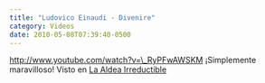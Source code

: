```yaml
---
title: "Ludovico Einaudi - Divenire"
category: Videos
date: 2010-05-08T07:39:40-0500
---
```


http://www.youtube.com/watch?v=\_RyPFwAWSKM ¡Simplemente maravilloso! Visto en [La Aldea Irreductible](http://aldea-irreductible.blogspot.com/2010/05/prestarle-ocho-minutos-ludovico-einaudi.html)